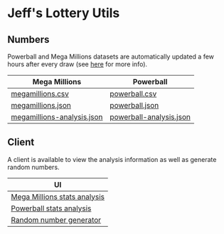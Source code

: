 # Jeff's Lottery Utils
## Numbers
Powerball and Mega Millions datasets are automatically updated a few hours after every draw (see [here](numbers/README.md) for more info).

| Mega Millions  | Powerball |
| -------------- | --------- |
| [megamillions.csv](numbers/megamillions.csv)  | [powerball.csv](numbers/powerball.csv)  |
| [megamillions.json](numbers/megamillions.json)  | [powerball.json](numbers/powerball.json)  |
| [megamillions-analysis.json](numbers/megamillions-analysis.json)  | [powerball-analysis.json](numbers/powerball-analysis.json)  |

## Client
A client is available to view the analysis information as well as generate random numbers.

| UI |
| -------------- |
| [Mega Millions stats analysis](https://jeffs-lottery-utils.netlify.app/megamillions-stats) |
| [Powerball stats analysis](https://jeffs-lottery-utils.netlify.app/powerball-stats) |
| [Random number generator](https://jeffs-lottery-utils.netlify.app/rng) |